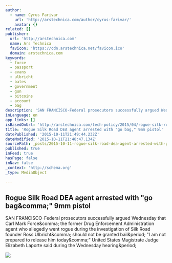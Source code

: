 ```yaml
---
author:
  - name: Cyrus Farivar
    url: 'http://arstechnica.com/author/cyrus-farivar/'
    avatar: {}
related: []
publisher:
  url: 'http://arstechnica.com'
  name: Ars Technica
  favicon: 'https://cdn.arstechnica.net/favicon.ico'
  domain: arstechnica.com
keywords:
  - force
  - passport
  - evans
  - ulbricht
  - bates
  - government
  - gun
  - bitcoins
  - account
  - bag
description: 'SAN FRANCISCO-Federal prosecutors successfully argued Wednesday that Carl Mark Force, the former Drug Enforcement Administration agent who allegedly went rogue during the investigation of Silk Road founder Ross Ulbricht, should not be granted bail. "I am not prepared to release him today," United States Magistrate Judge Elizabeth Laporte said during the Wednesday hearing.'
inLanguage: en
app_links: []
isBasedOnUrl: 'http://arstechnica.com/tech-policy/2015/04/rogue-silk-road-dea-agent-arrested-with-go-bag-9mm-pistol/'
title: 'Rogue Silk Road DEA agent arrested with "go bag," 9mm pistol'
datePublished: '2015-10-11T21:49:44.232Z'
dateModified: '2015-10-11T21:48:47.134Z'
sourcePath: _posts/2015-10-11-rogue-silk-road-dea-agent-arrested-with-go-bag-9mm-pistol.md
published: true
inFeed: true
hasPage: false
inNav: false
_context: 'http://schema.org'
_type: MediaObject

---
```

<article style=""><h1>Rogue Silk Road DEA agent arrested with "go bag&amp;comma;" 9mm pistol</h1><p>SAN FRANCISCO-Federal prosecutors successfully argued Wednesday that Carl Mark Force&amp;comma; the former Drug Enforcement Administration agent who allegedly went rogue during the investigation of Silk Road founder Ross Ulbricht&amp;comma; should not be granted bail&amp;period; "I am not prepared to release him today&amp;comma;" United States Magistrate Judge Elizabeth Laporte said during the Wednesday hearing&amp;period;</p><img src="http://cdn.arstechnica.net/wp-content/uploads/2015/04/force.gun-copy-640x451.jpg" /></article>